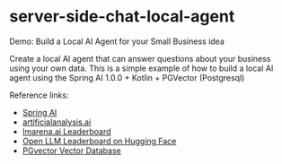# server-side-chat-local-agent
Demo: Build a Local AI Agent for your Small Business idea

Create a local AI agent that can answer questions about your business using your own data. This is a simple example of how to build a local AI agent using the Spring AI 1.0.0 + Kotlin + PGVector (Postgresql)


Reference links:
* [Spring AI](https://spring.io/projects/spring-ai)
* [artificialanalysis.ai](https://artificialanalysis.ai/)
* [lmarena.ai Leaderboard](https://lmarena.ai/?leaderboard)
* [Open LLM Leaderboard on Hugging Face](https://huggingface.co/spaces/open-llm-leaderboard/open_llm_leaderboard#/)
* [PGvector Vector Database](https://docs.spring.io/spring-ai/reference/api/vectordbs/pgvector.html)

